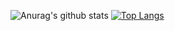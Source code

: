 ![Anurag's github stats](https://github-readme-stats.vercel.app/api?username=nabid-anzum)
[![Top Langs](https://github-readme-stats.vercel.app/api/top-langs/?username=anuraghazra)](https://github.com/anuraghazra/github-readme-stats)
